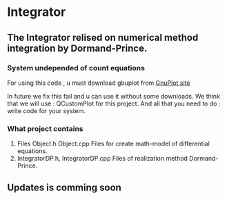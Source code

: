 Integrator
=====================
The Integrator relised on numerical method integration by Dormand-Prince.
------------
### System undepended of count equations

For using this code , u must download gbuplot from 
   [GnuPlot site](https://sourceforge.net/projects/gnuplot/files/gnuplot/)

In future we fix this fail and u can use it without some downloads. 
We think that we will use :
QCustomPlot for this project. 
And all that you need to do : write code for your system.

### What project contains 
1. Files Object.h Object.cpp 
   Files for create math-model of differential equations.
2. IntegratorDP.h, IntegratorDP.cpp 
   Files of realization method Dormand-Prince.


Updates is comming soon
-----------------------------------
